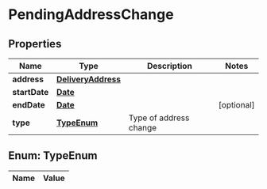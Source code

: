 

# PendingAddressChange

## Properties

Name | Type | Description | Notes
------------ | ------------- | ------------- | -------------
**address** | [**DeliveryAddress**](DeliveryAddress.md) |  | 
**startDate** | [**Date**](Date.md) |  | 
**endDate** | [**Date**](Date.md) |  |  [optional]
**type** | [**TypeEnum**](#TypeEnum) | Type of address change | 


## Enum: TypeEnum

Name | Value
---- | -----




